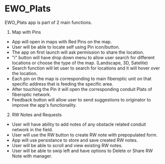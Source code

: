 # EWO_Plats

EWO_Plats app is part of 2 main functions.

1.  Map with Pins
- App will open in maps with Red Pins on the map.
- User will be able to locate self using Pin icon/button.
- The app on first launch will ask permission to share the location.
- "i" button will have drop down menu to allow user search for different locations or choose  the type of the map. (Landscape, 3D, Satelite)
- Search function will let user to search for locations and it will hover over the location.
- Each pin on the map is corresponding to main fiberoptic unit on that specific address that is feeding the specific area.
- After touching the Pin it will open the corresponding conduit Plats of fiberoptic network.
- Feedback button will allow user to send suggestions to originator to improve the app's functionality.

2. RW Notes and Requests
- User will have ability to add notes of any obstacle related conduit network in the field.
- User will use the RW button to create RW note with prepopulated form.
- App will use persistance to store and save created RW notes.
- User will be able to scroll and view existing RW notes.
- User will be able to swip left and have options to Delete or Share RW Note with manager.
